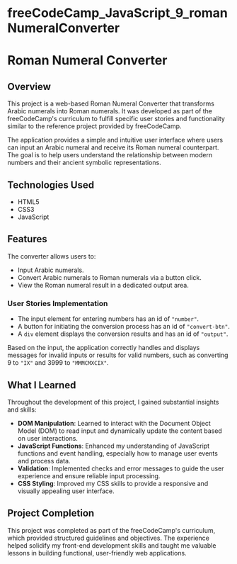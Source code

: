 # freeCodeCamp_JavaScript_9_romanNumeralConverter

# Roman Numeral Converter

## Overview
This project is a web-based Roman Numeral Converter that transforms Arabic numerals into Roman numerals. It was developed as part of the freeCodeCamp's curriculum to fulfill specific user stories and functionality similar to the reference project provided by freeCodeCamp.

The application provides a simple and intuitive user interface where users can input an Arabic numeral and receive its Roman numeral counterpart. The goal is to help users understand the relationship between modern numbers and their ancient symbolic representations.

## Technologies Used
- HTML5
- CSS3
- JavaScript

## Features
The converter allows users to:
- Input Arabic numerals.
- Convert Arabic numerals to Roman numerals via a button click.
- View the Roman numeral result in a dedicated output area.

### User Stories Implementation
- The input element for entering numbers has an id of `"number"`.
- A button for initiating the conversion process has an id of `"convert-btn"`.
- A `div` element displays the conversion results and has an id of `"output"`.

Based on the input, the application correctly handles and displays messages for invalid inputs or results for valid numbers, such as converting 9 to `"IX"` and 3999 to `"MMMCMXCIX"`.

## What I Learned
Throughout the development of this project, I gained substantial insights and skills:
- **DOM Manipulation**: Learned to interact with the Document Object Model (DOM) to read input and dynamically update the content based on user interactions.
- **JavaScript Functions**: Enhanced my understanding of JavaScript functions and event handling, especially how to manage user events and process data.
- **Validation**: Implemented checks and error messages to guide the user experience and ensure reliable input processing.
- **CSS Styling**: Improved my CSS skills to provide a responsive and visually appealing user interface.

## Project Completion
This project was completed as part of the freeCodeCamp's curriculum, which provided structured guidelines and objectives. The experience helped solidify my front-end development skills and taught me valuable lessons in building functional, user-friendly web applications.
